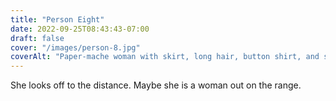 ```yaml
---
title: "Person Eight"
date: 2022-09-25T08:43:43-07:00
draft: false
cover: "/images/person-8.jpg"
coverAlt: "Paper-mache woman with skirt, long hair, button shirt, and skirt."
---
```


She looks off to the distance. Maybe she is a woman out on the range.